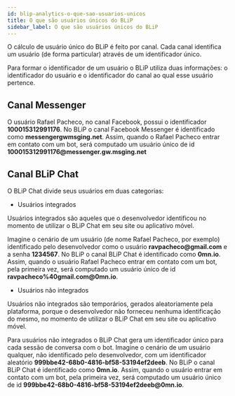 ```yaml
---
id: blip-analytics-o-que-sao-usuarios-unicos
title: O que são usuários únicos do BLiP
sidebar_label: O que são usuários únicos do BLiP
---
```


O cálculo de usuário único do BLiP é feito por canal. Cada canal identifica um usuário (de forma particular) através de um identificador único.

Para formar o identificador de um usuário o BLiP utiliza duas informações: o identificador do usuário e o identificador do canal ao qual esse usuário pertence.

## Canal Messenger

O usuário Rafael Pacheco, no canal Facebook, possui o identificador **100015312991176**. No BLiP o canal Facebook Messenger é identificado como **messengergwmsging<span>.</span>net**. Assim, quando o Rafael Pacheco entrar em contato com um bot, será computado um usuário único de id **100015312991176@messenger<span>.</span>gw<span>.</span>msging<span>.net</span>**

## Canal BLiP Chat

O BLiP Chat divide seus usuários em duas categorias:

* Usuários integrados

Usuários integrados são aqueles que o desenvolvedor identificou no momento de utilizar o BLiP Chat em seu site ou aplicativo móvel.

Imagine o cenário de um usuário (de nome Rafael Pacheco, por exemplo) identificado pelo desenvolvedor como o usuário **ravpacheco@gmail<span>.</span>com** e a senha **1234567**. No BLiP o canal BLiP Chat é identificado como **0mn\.io**. Assim, quando o usuário Rafael Pacheco entrar em contato com um bot, pela primeira vez, será computado um usuário único de id **ravpacheco%40gmail<span>.</span>com@0mn<span>.</span>io**.

* Usuários não integrados

Usuários não integrados são temporários, gerados aleatoriamente pela plataforma, porque o desenvolvedor não forneceu nenhuma identificação do mesmo, no momento de utilizar o BLiP Chat em seu site ou aplicativo móvel.

Para usuários não integrados o BLiP Chat gera um identificador único para cada sessão de conversa com o bot. Imagine o cenário de um usuário qualquer, não identificado pelo desenvolvedor, com um identificador aleatório **999bbe42-68b0-4816-bf58-53194ef2deeb**. No BLiP o canal BLiP Chat é identificado como **0mn\.io**. Assim, quando o usuário entrar em contato com um bot, pela primeira vez, será computado um usuário único de id **999bbe42-68b0-4816-bf58-53194ef2deeb@0mn<span>.</span>io**.
